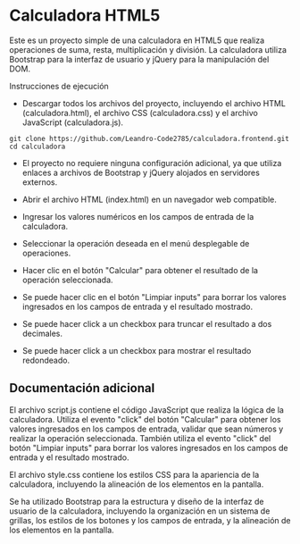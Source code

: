 # Calculadora HTML5

Este es un proyecto simple de una calculadora en HTML5 que realiza operaciones de suma, resta, multiplicación y división. La calculadora utiliza Bootstrap para la interfaz de usuario y jQuery para la manipulación del DOM.

Instrucciones de ejecución

- Descargar todos los archivos del proyecto, incluyendo el archivo HTML (calculadora.html), el archivo CSS (calculadora.css) y el archivo JavaScript (calculadora.js).

```
git clone https://github.com/Leandro-Code2785/calculadora.frontend.git
cd calculadora
```

- El proyecto no requiere ninguna configuración adicional, ya que utiliza enlaces a archivos de Bootstrap y jQuery alojados en servidores externos.

- Abrir el archivo HTML (index.html) en un navegador web compatible.
- Ingresar los valores numéricos en los campos de entrada de la calculadora.
- Seleccionar la operación deseada en el menú desplegable de operaciones.
- Hacer clic en el botón "Calcular" para obtener el resultado de la operación seleccionada.
- Se puede hacer clic en el botón "Limpiar inputs" para borrar los valores ingresados en los campos de entrada y el resultado mostrado.
- Se puede hacer click a un checkbox para truncar el resultado a dos decimales.
- Se puede hacer click a un checkbox para mostrar el resultado redondeado.

## Documentación adicional

El archivo script.js contiene el código JavaScript que realiza la lógica de la calculadora. Utiliza el evento "click" del botón "Calcular" para obtener los valores ingresados en los campos de entrada, validar que sean números y realizar la operación seleccionada. También utiliza el evento "click" del botón "Limpiar inputs" para borrar los valores ingresados en los campos de entrada y el resultado mostrado.

El archivo style.css contiene los estilos CSS para la apariencia de la calculadora, incluyendo la alineación de los elementos en la pantalla.

Se ha utilizado Bootstrap para la estructura y diseño de la interfaz de usuario de la calculadora, incluyendo la organización en un sistema de grillas, los estilos de los botones y los campos de entrada, y la alineación de los elementos en la pantalla.
